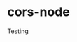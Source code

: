 # cors-node
Testing









































































































































